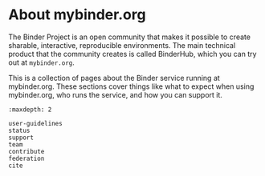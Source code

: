# About mybinder.org

The Binder Project is an open community that makes it possible to create sharable,
interactive, reproducible environments. The main technical product that
the community creates is called BinderHub, which you can try out
at `mybinder.org`. 

This is a collection of pages about the Binder service running at mybinder.org.
These sections cover things like what to expect when using mybinder.org, who runs the service, and how you can support it.

```{toctree}
:maxdepth: 2

user-guidelines
status
support
team
contribute
federation
cite
```
